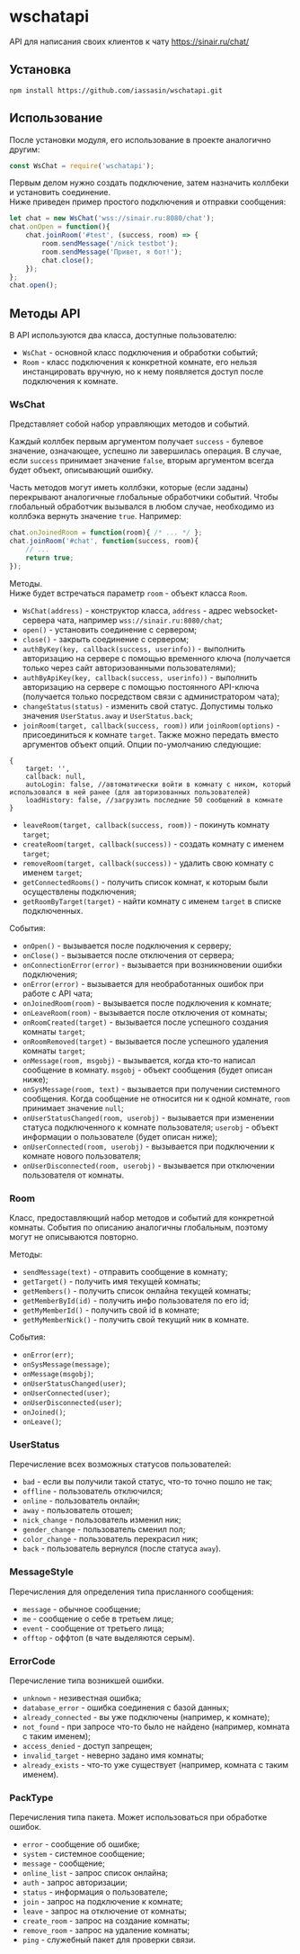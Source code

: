 # wschatapi
API для написания своих клиентов к чату https://sinair.ru/chat/
## Установка
```
npm install https://github.com/iassasin/wschatapi.git
```
## Использование
После установки модуля, его использование в проекте аналогично другим:
```javascript
const WsChat = require('wschatapi');
```
Первым делом нужно создать подключение, затем назначить коллбеки и установить соединение.  
Ниже приведен пример простого подключения и отправки сообщения:
```javascript
let chat = new WsChat('wss://sinair.ru:8080/chat');
chat.onOpen = function(){
	chat.joinRoom('#test', (success, room) => {
		room.sendMessage('/nick testbot');
		room.sendMessage('Привет, я бот!');
		chat.close();
	});
};
chat.open();
```
## Методы API
В API используются два класса, доступные пользователю:
* `WsChat` - основной класс подключения и обработки событий;
* `Room` - класс подключения к конкретной комнате, его нельзя инстанцировать вручную, но к нему появляется доступ после подключения к комнате.

### WsChat
Представляет собой набор управляющих методов и событий.

Каждый коллбек первым аргументом получает `success` - булевое значение, означающее, успешно ли завершилась операция. В случае, если `success` принимает значение `false`, вторым аргументом всегда будет объект, описывающий ошибку.

Часть методов могут иметь коллбэки, которые (если заданы) перекрывают аналогичные глобальные обработчики событий. Чтобы глобальный обработчик вызывался в любом случае, необходимо из коллбэка вернуть значение `true`. Например:
```javascript
chat.onJoinedRoom = function(room){ /* ... */ };
chat.joinRoom('#chat', function(success, room){
	// ...
	return true;
});
```

Методы.  
Ниже будет встречаться параметр `room` - объект класса `Room`.
* `WsChat(address)` - конструктор класса, `address` - адрес websocket-сервера чата, например `wss://sinair.ru:8080/chat`;
* `open()` - установить соединение с сервером;
* `close()` - закрыть соединение с сервером;
* `authByKey(key, callback(success, userinfo))` - выполнить авторизацию на сервере с помощью временного ключа (получается только через сайт авторизованными пользователями);
* `authByApiKey(key, callback(success, userinfo))` - выполнить авторизацию на сервере с помощью постоянного API-ключа (получается только посредством связи с администратором чата);
* `changeStatus(status)` - изменить свой статус. Допустимы только значения `UserStatus.away` и `UserStatus.back`;
* `joinRoom(target, callback(success, room))` или `joinRoom(options)` - присоединиться к комнате `target`. Также можно передать вместо аргументов объект опций. Опции по-умолчанию следующие:
```
{
	target: '',
	callback: null,
	autoLogin: false, //автоматически войти в комнату с ником, который использовался в ней ранее (для авторизованных пользователей)
	loadHistory: false, //загрузить последние 50 сообщений в комнате
}
```
* `leaveRoom(target, callback(success, room))` - покинуть комнату `target`;
* `createRoom(target, callback(success))` - создать комнату с именем `target`;
* `removeRoom(target, callback(success))` - удалить свою комнату с именем `target`;
* `getConnectedRooms()` - получить список комнат, к которым были осуществлены подключения;
* `getRoomByTarget(target)` - найти комнату с именем `target` в списке подключенных.

События:
* `onOpen()` - вызывается после подключения к серверу;
* `onClose()` - вызывается после отключения от сервера;
* `onConnectionError(error)` - вызывается при возникновении ошибки подключения;
* `onError(error)` - вызывается для необработанных ошибок при работе с API чата;
* `onJoinedRoom(room)` - вызывается после подключения к комнате;
* `onLeaveRoom(room)` - вызывается после отключения от комнаты;
* `onRoomCreated(target)` - вызывается после успешного создания комнаты `target`;
* `onRoomRemoved(target)` - вызывается после успешного удаления комнаты `target`;
* `onMessage(room, msgobj)` - вызывается, когда кто-то написал сообщение в комнату. `msgobj` - объект сообщения (будет описан ниже);
* `onSysMessage(room, text)` - вызывается при получении системного сообщения. Когда сообщение не относится ни к одной комнате, `room` принимает значение `null`;
* `onUserStatusChanged(room, userobj)` - вызывается при изменении статуса подключенного к комнате пользователя; `userobj` - объект информации о пользователе (будет описан ниже);
* `onUserConnected(room, userobj)` - вызывается при подключении к комнате нового пользователя;
* `onUserDisconnected(room, userobj)` - вызывается при отключении пользователя от комнаты.

### Room
Класс, предоставляющий набор методов и событий для конкретной комнаты. События по описанию аналогичны глобальным, поэтому могут не описываются повторно.

Методы:
* `sendMessage(text)` - отправить сообщение в комнату;
* `getTarget()` - получить имя текущей комнаты;
* `getMembers()` - получить список онлайна текущей комнаты;
* `getMemberById(id)` - получить инфо пользователя по его id;
* `getMyMemberId()` - получить свой id в комнате;
* `getMyMemberNick()` - получить свой текущий ник в комнате.

События:
* `onError(err)`;
* `onSysMessage(message)`;
* `onMessage(msgobj)`;
* `onUserStatusChanged(user)`;
* `onUserConnected(user)`;
* `onUserDisconnected(user)`;
* `onJoined()`;
* `onLeave()`;

### UserStatus
Перечисление всех возможных статусов пользователей:
* `bad` - если вы получили такой статус, что-то точно пошло не так;
* `offline` - пользователь отключился;
* `online` - пользователь онлайн;
* `away` - пользователь отошел;
* `nick_change` - пользователь изменил ник;
* `gender_change` - пользователь сменил пол;
* `color_change` - пользователь перекрасил ник;
* `back` - пользователь вернулся (после статуса `away`).

### MessageStyle
Перечисления для определения типа присланного сообщения:
* `message` - обычное сообщение;
* `me` - сообщение о себе в третьем лице;
* `event` - сообщение от третьего лица;
* `offtop` - оффтоп (в чате выделяются серым).

### ErrorCode
Перечисление типа возникшей ошибки.
* `unknown` - незивестная ошибка;
* `database_error` - ошибка соединения с базой данных;
* `already_connected` - вы уже подключены (например, к комнате);
* `not_found` - при запросе что-то было не найдено (например, комната с таким именем);
* `access_denied` - доступ запрещен;
* `invalid_target` - неверно задано имя комнаты;
* `already_exists` - что-то уже существует (например, комната с таким именем).

### PackType
Перечисления типа пакета. Может использоваться при обработке ошибок.
* `error` - сообщение об ошибке;
* `system` - системное сообщение;
* `message` - сообщение;
* `online_list` - запрос список онлайна;
* `auth` - запрос авторизации;
* `status` - информация о пользователе;
* `join` - запрос на подключение к комнате;
* `leave` - запрос на отключение от комнаты;
* `create_room` - запрос на создание комнаты;
* `remove_room` - запрос на удаление комнаты;
* `ping` - служебный пакет для проверки связи.
